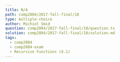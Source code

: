 ```yaml
---
title: N/A
path: comp2804/2017-fall-final/10
type: multiple-choice
author: Michiel Smid
question: comp2804/2017-fall-final/10/question.ts
solution: comp2804/2017-fall-final/10/solution.md
tags:
  - comp2804
  - comp2804-exam
  - Recursive Functions (4.1)
---
```


